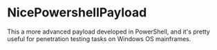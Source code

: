 # NicePowershellPayload
This a more advanced payload developed in PowerShell, and it's pretty useful for penetration testing tasks on Windows OS mainframes. 
